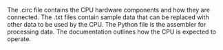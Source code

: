 The .circ file contains the CPU hardware components and how they are connected. The .txt files contain sample data that can be replaced with other data to be used by the CPU. The Python file is the assembler for processing data. The documentation outlines how the CPU is expected to operate.

